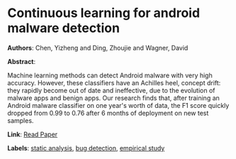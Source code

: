 # Continuous learning for android malware detection

**Authors**: Chen, Yizheng and Ding, Zhoujie and Wagner, David

**Abstract**:

Machine learning methods can detect Android malware with very high accuracy. However, these classifiers have an Achilles heel, concept drift: they rapidly become out of date and ineffective, due to the evolution of malware apps and benign apps. Our research finds that, after training an Android malware classifier on one year's worth of data, the F1 score quickly dropped from 0.99 to 0.76 after 6 months of deployment on new test samples.

**Link**: [Read Paper](https://surrealyz.github.io/files/pubs/sec23winter-active-learning-prepub.pdf)

**Labels**: [static analysis](../../labels/static_analysis.md), [bug detection](../../labels/bug_detection.md), [empirical study](../../labels/empirical_study.md)
